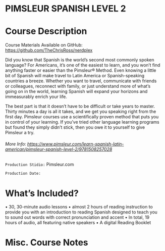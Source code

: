 # PIMSLEUR SPANISH LEVEL 2

# Course Description

Course Materials Available on GitHub: https://github.com/TheChrisRoss/nerdplex

Did you know that Spanish is the world’s second most commonly spoken language? For Americans, it’s one of the easiest to learn, and you won’t find anything faster or easier than the Pimsleur® Method. Even knowing a little bit of Spanish will make travel to Latin America or Spanish-speaking countries a breeze. Whether you want to travel, communicate with friends or colleagues, reconnect with family, or just understand more of what’s going on in the world, learning Spanish will expand your horizons and immeasurably enrich your life.

The best part is that it doesn’t have to be difficult or take years to master. Thirty minutes a day is all it takes, and we get you speaking right from the first day. Pimsleur courses use a scientifically proven method that puts you in control of your learning. If you’ve tried other language learning programs but found they simply didn’t stick, then you owe it to yourself to give Pimsleur a try.

###### More Info:  https://www.pimsleur.com/learn-spanish-latin-american/pimsleur-spanish-level-2/9781508257028

`Production Stidio:` Pimsleur.com

`Production Date:` 

# What’s Included?
• 30, 30-minute audio lessons
• almost 2 hours of reading instruction to provide you with an introduction to reading Spanish designed to teach you to sound out words with correct pronunciation and accent
• In total, 19 hours of audio, all featuring native speakers
• A digital Reading Booklet

# Misc. Course Notes
